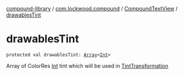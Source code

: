 [compound-library](../../index.md) / [com.lockwood.compound](../index.md) / [CompoundTextView](index.md) / [drawablesTint](./drawables-tint.md)

# drawablesTint

`protected val drawablesTint: `[`Array`](https://kotlinlang.org/api/latest/jvm/stdlib/kotlin/-array/index.html)`<`[`Int`](https://kotlinlang.org/api/latest/jvm/stdlib/kotlin/-int/index.html)`>`

Array of ColorRes [Int](https://kotlinlang.org/api/latest/jvm/stdlib/kotlin/-int/index.html) tint which will be used in [TintTransformation](../../com.lockwood.compound.transofrmation/-tint-transformation/index.md)

